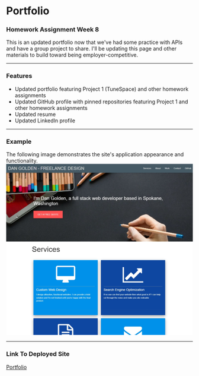 # Portfolio
### Homework Assignment Week 8

This is an updated portfolio now that we've had some practice with APIs and have a group project to share.  I'll be updating this page and other materials to build toward being employer-competitive.

***
### Features
* Updated portfolio featuring Project 1 (TuneSpace) and other homework assignments
* Updated GitHub profile with pinned repositories featuring Project 1 and other homework assignments
* Updated resume
* Updated LinkedIn profile


***
### Example
The following image demonstrates the site's application appearance and functionality.
![Portfolio](portfolio2.jpg)

***
### Link To Deployed Site
[Portfolio](https://danpgolden.github.io/portfolio2/)

